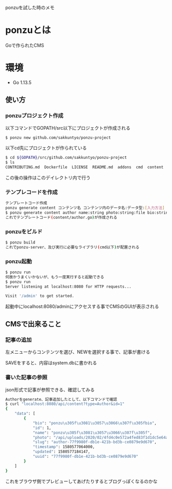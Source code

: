 ponzuを試した時のメモ

# ponzuとは

Goで作られたCMS

# 環境

- Go 1.13.5

## 使い方

### ponzuプロジェクト作成

以下コマンドでGOPATH/src以下にプロジェクトが作成される

```bash
$ ponzu new github.com/sakkuntyo/ponzu-project
```

以下cd先にプロジェクトが作られている

```bash
$ cd ${GOPATH}/src/github.com/sakkuntyo/ponzu-project
$ ls
CONTRIBUTING.md  Dockerfile  LICENSE  README.md  addons  cmd  content  deployment  docs  examples  ponzu-banner.png
```

この後の操作はこのデイレクトリ内で行う

### テンプレコードを作成

```bash
テンプレートコード作成
ponzu generate content コンテンツ名 コンテンツ内のデータ名:データ型:[入力方法] [コンテンツ内のデータ名:データ型:[入力方法]] ..
$ ponzu generate content author name:string photo:string:file bio:string:richtext
これでテンプレートコード(content/author.go)が作成される
```

### ponzuをビルド

```bash
$ ponzu build
これでponzu-server、及び実行に必要なライブラリ(cmd以下)が配置される
```

### ponzu起動

```bash
$ ponzu run
何故かうまくいかないが、もう一度実行すると起動できる
$ ponzu run
Server listening at localhost:8080 for HTTP requests...

Visit '/admin' to get started.
```

起動中にlocalhost:8080/adminにアクセスする事でCMSのGUIが表示される

## CMSで出来ること

### 記事の追加

左メニューからコンテンツを選び、NEWを選択する事で、記事が書ける

SAVEをすると、内容はsystem.dbに書かれる

### 書いた記事の参照

json形式で記事が参照できる、確認してみる

```bash
Authorをgenerate、記事追加したとして、以下コマンドで確認
$ curl "localhost:8080/api/content?type=Author&id=1"
{
    "data": [
        {
            "bio": "ponzu\u305f\u3081\u3057\u3066\u307f\u305fbio",
            "id": 1,
            "name": "ponzu\u305f\u3081\u3057\u3066\u307f\u305f",
            "photo": "/api/uploads/2020/02/4fd4c0e572a4fed83f1d1dc5e64a2ab8600.jpg",
            "slug": "author-77f9980f-db1e-421b-bd3b-ce0879e9d670",
            "timestamp": 1580577064000,
            "updated": 1580577184147,
            "uuid": "77f9980f-db1e-421b-bd3b-ce0879e9d670"
        }
    ]
}
```

これをブラウザ側でプレビューしてあげたりするとブログっぽくなるのかな
